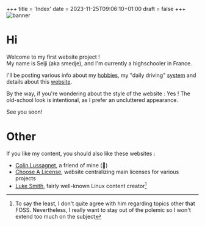 +++
title = 'Index'
date = 2023-11-25T09:06:10+01:00
draft = false
+++
![banner](images/banner.svg)
# Hi
Welcome to my first website project !\
My name is Seiji (aka smedje), and I'm currently a highschooler in France. 

I'll be posting various info about my [hobbies](/hobbies), my "daily driving" [system](/forge) and details about this [website](/website).

By the way, if you're wondering about the style of the website : Yes ! The old-school look is intentional, as I prefer an uncluttered appearance.

See you soon!


# Other
If you like my content, you should also like these websites :
- [Colin Lussagnet](https://colinlussagnet-volusfpv-982fae596bb15f39bb30b056608f55ad4c123b4.gitlab.io/), a friend of mine (🗿)
- [Choose A License](https://choosealicense.com/), website centralizing main licenses for various projects
- [Luke Smith](https://lukesmith.xyz/), fairly well-known Linux content creator[^1]

[^1]: To say the least, I don't quite agree with him regarding topics other that FOSS. Nevertheless, I really want to stay out of the polemic so I won't extend too much on the subject